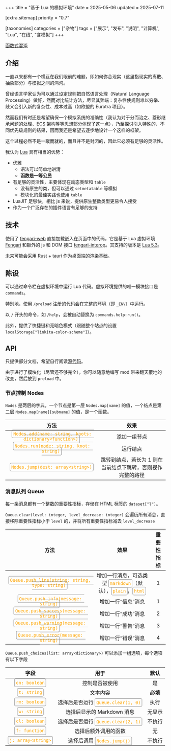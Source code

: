 +++
title = "基于 Lua 的模拟环境"
date = 2025-05-06
updated = 2025-07-11

[extra.sitemap]
priority = "0.7"

[taxonomies]
categories = ["杂物"]
tags = ["展示", "发布", "说明", "计算机", "Lua", "在线", "含模拟"]
+++

<style>
	table code {
		color: orange !important;
		border: 1px grey solid;
		padding: 4px;
		border-radius: 4px;
	}
</style>

[函数式混沌](/playground/chaos.html)

## 介绍
一直以来都有一个横亘在我们眼前的难题，即如何弥合现实（这里指现实的离散、抽象部分）与模拟之间的鸿沟。

曾经语言学家认为可以通过设定规则把自然语言处理（Natural Language Processing）做好，然而对比统计方法，尽显其弊端：复杂性使规则难以穷举、歧义会引入新的复杂性、成本过高（如欧盟的 Eurotra 项目）。

然而我们有时还是希望确保一个模拟系统的准确性（我认为对于分而治之、菱形继承问题的处理、ECS 架构等等思想部分体现了这一点），乃至探讨引入特殊的、不同优先级规则的结果，因而我还是希望去逐步地设计一个这样的框架。

这个过程必然不是一蹴而就的，而且并不是封闭的，因此它必须有足够的灵活性。

我认为 [Lua](https://www.lua.org/) 具有相当的优势：
- 优雅
	- 语法可以简单地讲清
	- **函数是一等公民**
- 有足够的灵活性，主要体现在动态类型和 `table`
	- 没有原生的类，但可以通过 `setmetatable` 等模拟
	- 模块化的最佳实践也使用 `table`
- LuaJIT 足够快，相比 js 来说，提供原生整数类型更易令人接受
- 作为一个广泛存在的插件语言有足够的支持

## 技术
使用了 [fengari-web](https://github.com/fengari-lua/fengari-web) 直接加载嵌入在页面中的代码，它是基于 Lua 虚拟环境 [Fengari](https://fengari.io/) 和额外的 js 和 DOM 接口 [fengari-interop](https://github.com/fengari-lua/fengari-interop)。其支持的版本是 [Lua 5.3](https://www.lua.org/manual/5.3/manual.html)。

未来可能会采用 Rust + tauri 作为桌面端的渲染基础。

## 陈设
可以通过命令栏在虚拟环境中运行 Lua 代码。虚拟环境提供的唯一模块接口是 `commands`。

特别地，使用 `/preload` 注册的代码会在完整的环境（即 `_ENV`）中运行。

以 `/` 开头的命令，如 `/help`，会被自动替换为 `commands.help:run()`。

此外，提供了快捷键和亮暗色模式（跟随整个站点的设置 `localStorage["linkita-color-scheme"]`）。

## API
只提供部分文档，希望自行阅读[源代码](https://github.com/Rratic/rratic.github.io/tree/main/static/script/chaos)。

由于进行了模块化（尽管还不够完全），你可以随意地编写 mod 带来翻天覆地的改变，然后放到 `preload` 中。

### 节点控制 Nodes
`Nodes` 是两层的字典，一个节点是第一层 `Nodes.map[name]` 的值，一个结点是第二层 `Nodes.map[name][subname]` 的值，是一个函数。

| 方法 | 效果 |
| :-: | :-: |
| `Nodes.add(name: string, knots: dictionary<function>)` | 添加一组节点 |
| `Nodes.run(node: string, knot: string)` | 运行结点 |
| `Nodes.jump(dest: array<string>)` | 跳转到结点，若长为 1 则在当前结点下跳转，否则视作完整的路径 |

### 消息队列 Queue
每一条消息都有一个整数的重要性指标，存储在 HTML 标签的 `dataset["l"]`。

`Queue.clear(level: integer, level_decrease: integer)` 会遍历所有消息，直接移除重要性指标小于 `level` 的，并将所有重要性指标减去 `level_decrease`

| 方法 | 效果 | 重要性指标 |
| :-: | :-: | :-: |
| `Queue.push_line(string: string, type: string)` | 增加一行消息，可选类型 `markdown`（默认），`plain`，`html` | 1 |
| `Queue.push_info(message: string)` | 增加一行“信息”消息 | 1 |
| `Queue.push_success(message: string)` | 增加一行“成功”消息 | 2 |
| `Queue.push_warning(message: string)` | 增加一行“警告”消息 | 3 |
| `Queue.push_error(message: string)` | 增加一行“错误”消息 | 4 |

`Queue.push_choices(list: array<dictionary>)` 可以添加一组选项，每个选项有以下字段

| 字段 | 用于 | 默认 |
| :-: | :-: | :-: |
| `on: boolean` | 控制是否被使用 | 是 |
| `t: string` | 文本内容 | **必填** |
| `rm: boolean` | 选择后是否运行 `Queue.clear(1, 0)` | 执行 |
| `w: string` | 选择后显示的 Markdown 消息 | 无显示 |
| `cl: boolean` | 选择后是否运行 `Queue.clear(2, 1)` | 不执行 |
| `f: function` | 选择后额外调用的函数 | 无 |
| `j: array<string>` | 选择后调用 `Nodes.jump(j)` | 不执行 |

